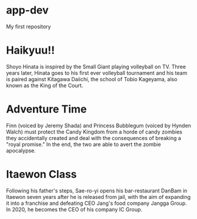 # app-dev
My first repository

# Haikyuu!!
Shoyo Hinata is inspired by the Small Giant playing volleyball on TV. Three years later, Hinata goes to his first ever volleyball tournament and his team is paired against Kitagawa Daiichi, the school of Tobio Kageyama, also known as the King of the Court.

# Adventure Time
Finn (voiced by Jeremy Shada) and Princess Bubblegum (voiced by Hynden Walch) must protect the Candy Kingdom from a horde of candy zombies they accidentally created and deal with the consequences of breaking a "royal promise." In the end, the two are able to avert the zombie apocalypse.

# Itaewon Class
Following his father's steps, Sae-ro-yi opens his bar-restaurant DanBam in Itaewon seven years after he is released from jail, with the aim of expanding it into a franchise and defeating CEO Jang's food company Jangga Group. In 2020, he becomes the CEO of his company IC Group.
